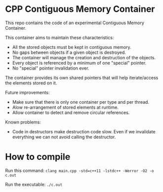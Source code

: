 # CPP Contiguous Memory Container

This repo contains the code of an experimental Contiguous Memory Container.

This container aims to maintain these characteristics:

- All the stored objects must be kept in contiguous memory.
- No gaps between objects if a given object is destroyed.
- The container will manage the creation and destruction of the objects.
- Every object is referenced by a minimum of one "special" pointer.
- No "special" pointer invalidation ever.

The container provides its own shared pointers that will help iterate/access the elements stored on it.

Future improvements:

- Make sure that there is only one container per type and per thread.
- Alow re-arrangement of stored elements at runtime.
- Allow container to detect and remove circular references.

Known problems:

- Code in destructors make destruction code slow. Even if we invalidate everything we can not avoid calling the destructor.


# How to compile

Run this command: `clang main.cpp -std=c++11 -lstdc++ -Werror -O2 -o c.out`

Run the executable: `./c.out`


